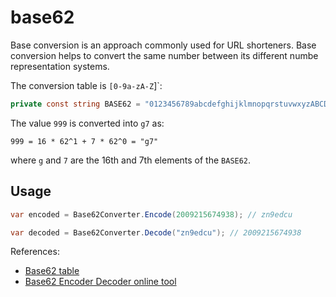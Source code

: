 # base62

Base conversion is an approach commonly used for URL shorteners. Base conversion helps to convert the same number between its different numbe representation systems.

The conversion table is `[0-9a-zA-Z`]`:

```c#
private const string BASE62 = "0123456789abcdefghijklmnopqrstuvwxyzABCDEFGHIJKLMNOPQRSTUVWXYZ";
```

The value `999` is converted into `g7` as:

```
999 = 16 * 62^1 + 7 * 62^0 = "g7"
```

where `g` and `7` are the 16th and 7th elements of the `BASE62`.

## Usage

```c#
var encoded = Base62Converter.Encode(2009215674938); // zn9edcu

var decoded = Base62Converter.Decode("zn9edcu"); // 2009215674938
```

References:

- [Base62 table](https://en.wikipedia.org/wiki/Base62)
- [Base62 Encoder Decoder online tool](https://www.scopulus.co.uk/tools/hexconverter.htm)
